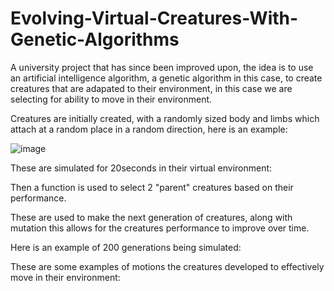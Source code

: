 # Evolving-Virtual-Creatures-With-Genetic-Algorithms

A university project that has since been improved upon, the idea is to use an artificial intelligence algorithm, a genetic algorithm in this case, to create creatures that are adapated to their environment, in this case we are selecting for ability to move in their environment.

Creatures are initially created, with a randomly sized body and limbs which attach at a random place in a random direction, here is an example:

![image](https://user-images.githubusercontent.com/67014866/173051050-c7986080-1fc8-49e1-bcf0-b7a90f5646cf.png)

These are simulated for 20seconds in their virtual environment:

Then a function is used to select 2 "parent" creatures based on their performance.

These are used to make the next generation of creatures, along with mutation this allows for the creatures performance to improve over time.

Here is an example of 200 generations being simulated:

These are some examples of motions the creatures developed to effectively move in their environment:





